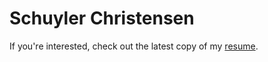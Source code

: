# Schuyler Christensen

If you're interested, check out the latest copy of my [resume](./Christensen_Resume_2023.pdf).
